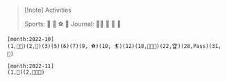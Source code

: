
> [!note] Activities
> 
> Sports: 🏸 💪 ⚽ 🏃
> Journal: 👨‍🍳 📖 🍖 🧹
> 

```habitt
[month:2022-10]
(1,💪📖)(2,💪)(3)(5)(6)(7)(9, ⚽)(10, 🏄)(12)(18,💮💮💮)(22,🏆)(28,Pass)(31, 💪)
```


```habitt
[month:2022-11]
(1,💪)(2,💪👨‍🍳)
```
